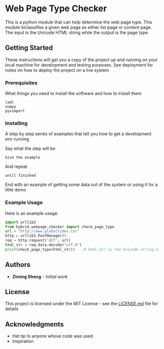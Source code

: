# Web Page Type Checker

This is a python module that can help determine the web page type. This module biclassifies a given web page as either list page or content page.
The input is the Unicode HTML string while the output is the page type.

## Getting Started

These instructions will get you a copy of the project up and running on your local machine for development and testing purposes. See deployment for notes on how to deploy the project on a live system.

### Prerequisites

What things you need to install the software and how to install them

```
lxml
numpy
pyximport
```

### Installing

A step by step series of examples that tell you how to get a development env running

Say what the step will be

```
Give the example
```

And repeat

```
until finished
```

End with an example of getting some data out of the system or using it for a little demo

### Example Usage

Here is an example usage:

```python
import urllib3
from hybrid_webpage_checker import check_page_type
url = "http://www.globaltimes.cn/"
http = urllib3.PoolManager()
req = http.request('GET', url)
html_str = req.data.decode("utf-8")
print(check_page_type(html_str))    # html_str is the Unicode string of the page content
```

## Authors

* **Ziming Sheng** - *Initial work*

## License

This project is licensed under the MIT License - see the [LICENSE.md](https://github.com/Szmbbq/page_type_checker/blob/master/LICENSE) file for details

## Acknowledgments

* Hat tip to anyone whose code was used
* Inspiration
